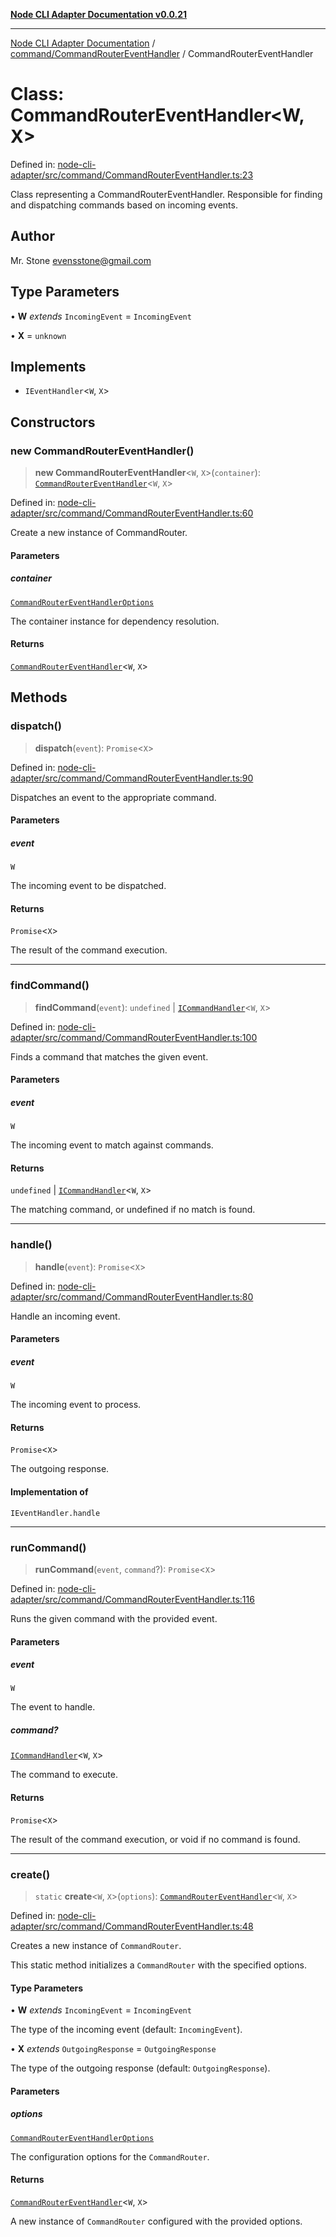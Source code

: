 [**Node CLI Adapter Documentation v0.0.21**](../../../README.md)

***

[Node CLI Adapter Documentation](../../../modules.md) / [command/CommandRouterEventHandler](../README.md) / CommandRouterEventHandler

# Class: CommandRouterEventHandler\<W, X\>

Defined in: [node-cli-adapter/src/command/CommandRouterEventHandler.ts:23](https://github.com/stonemjs/node-cli-adapter/blob/3323167ff73e7c9f811f72d8b7db77f6e1756f38/src/command/CommandRouterEventHandler.ts#L23)

Class representing a CommandRouterEventHandler.
Responsible for finding and dispatching commands based on incoming events.

## Author

Mr. Stone <evensstone@gmail.com>

## Type Parameters

• **W** *extends* `IncomingEvent` = `IncomingEvent`

• **X** = `unknown`

## Implements

- `IEventHandler`\<`W`, `X`\>

## Constructors

### new CommandRouterEventHandler()

> **new CommandRouterEventHandler**\<`W`, `X`\>(`container`): [`CommandRouterEventHandler`](CommandRouterEventHandler.md)\<`W`, `X`\>

Defined in: [node-cli-adapter/src/command/CommandRouterEventHandler.ts:60](https://github.com/stonemjs/node-cli-adapter/blob/3323167ff73e7c9f811f72d8b7db77f6e1756f38/src/command/CommandRouterEventHandler.ts#L60)

Create a new instance of CommandRouter.

#### Parameters

##### container

[`CommandRouterEventHandlerOptions`](../interfaces/CommandRouterEventHandlerOptions.md)

The container instance for dependency resolution.

#### Returns

[`CommandRouterEventHandler`](CommandRouterEventHandler.md)\<`W`, `X`\>

## Methods

### dispatch()

> **dispatch**(`event`): `Promise`\<`X`\>

Defined in: [node-cli-adapter/src/command/CommandRouterEventHandler.ts:90](https://github.com/stonemjs/node-cli-adapter/blob/3323167ff73e7c9f811f72d8b7db77f6e1756f38/src/command/CommandRouterEventHandler.ts#L90)

Dispatches an event to the appropriate command.

#### Parameters

##### event

`W`

The incoming event to be dispatched.

#### Returns

`Promise`\<`X`\>

The result of the command execution.

***

### findCommand()

> **findCommand**(`event`): `undefined` \| [`ICommandHandler`](../../../declarations/interfaces/ICommandHandler.md)\<`W`, `X`\>

Defined in: [node-cli-adapter/src/command/CommandRouterEventHandler.ts:100](https://github.com/stonemjs/node-cli-adapter/blob/3323167ff73e7c9f811f72d8b7db77f6e1756f38/src/command/CommandRouterEventHandler.ts#L100)

Finds a command that matches the given event.

#### Parameters

##### event

`W`

The incoming event to match against commands.

#### Returns

`undefined` \| [`ICommandHandler`](../../../declarations/interfaces/ICommandHandler.md)\<`W`, `X`\>

The matching command, or undefined if no match is found.

***

### handle()

> **handle**(`event`): `Promise`\<`X`\>

Defined in: [node-cli-adapter/src/command/CommandRouterEventHandler.ts:80](https://github.com/stonemjs/node-cli-adapter/blob/3323167ff73e7c9f811f72d8b7db77f6e1756f38/src/command/CommandRouterEventHandler.ts#L80)

Handle an incoming event.

#### Parameters

##### event

`W`

The incoming event to process.

#### Returns

`Promise`\<`X`\>

The outgoing response.

#### Implementation of

`IEventHandler.handle`

***

### runCommand()

> **runCommand**(`event`, `command`?): `Promise`\<`X`\>

Defined in: [node-cli-adapter/src/command/CommandRouterEventHandler.ts:116](https://github.com/stonemjs/node-cli-adapter/blob/3323167ff73e7c9f811f72d8b7db77f6e1756f38/src/command/CommandRouterEventHandler.ts#L116)

Runs the given command with the provided event.

#### Parameters

##### event

`W`

The event to handle.

##### command?

[`ICommandHandler`](../../../declarations/interfaces/ICommandHandler.md)\<`W`, `X`\>

The command to execute.

#### Returns

`Promise`\<`X`\>

The result of the command execution, or void if no command is found.

***

### create()

> `static` **create**\<`W`, `X`\>(`options`): [`CommandRouterEventHandler`](CommandRouterEventHandler.md)\<`W`, `X`\>

Defined in: [node-cli-adapter/src/command/CommandRouterEventHandler.ts:48](https://github.com/stonemjs/node-cli-adapter/blob/3323167ff73e7c9f811f72d8b7db77f6e1756f38/src/command/CommandRouterEventHandler.ts#L48)

Creates a new instance of `CommandRouter`.

This static method initializes a `CommandRouter` with the specified options.

#### Type Parameters

• **W** *extends* `IncomingEvent` = `IncomingEvent`

The type of the incoming event (default: `IncomingEvent`).

• **X** *extends* `OutgoingResponse` = `OutgoingResponse`

The type of the outgoing response (default: `OutgoingResponse`).

#### Parameters

##### options

[`CommandRouterEventHandlerOptions`](../interfaces/CommandRouterEventHandlerOptions.md)

The configuration options for the `CommandRouter`.

#### Returns

[`CommandRouterEventHandler`](CommandRouterEventHandler.md)\<`W`, `X`\>

A new instance of `CommandRouter` configured with the provided options.
